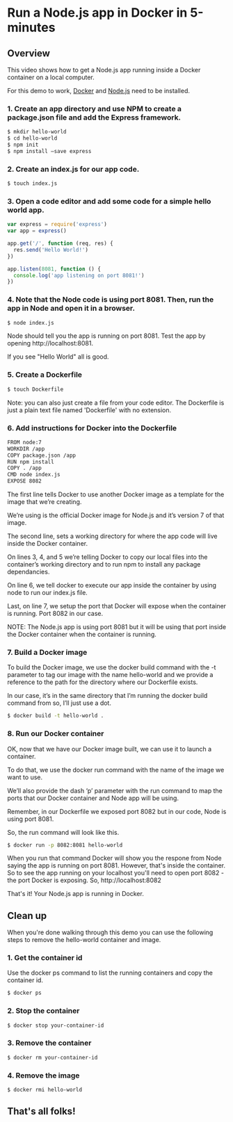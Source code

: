 # Run a Node.js app in Docker in 5-minutes

## Overview

This video shows how to get a Node.js app running inside a Docker container on a local computer.

For this demo to work, [Docker](http://docker.com) and [Node.js](http://nodejs.org) need to be installed.

### 1. Create an app directory and use NPM to create a package.json file and add the Express framework. 

```bash
$ mkdir hello-world
$ cd hello-world
$ npm init
$ npm install —save express
```

### 2. Create an index.js for our app code. 

```bash
$ touch index.js
```

### 3. Open a code editor and add some code for a simple hello world app. 

```javascript
var express = require('express')
var app = express()

app.get('/', function (req, res) {
  res.send('Hello World!')
})

app.listen(8081, function () {
  console.log('app listening on port 8081!')
})
```

### 4. Note that the Node code is using port 8081. Then, run the app in Node and open it in a browser.

```bash
$ node index.js
```

Node should tell you the app is running on port 8081. Test the app by opening http://localhost:8081.

If you see "Hello World" all is good. 

### 5. Create a Dockerfile

```bash
$ touch Dockerfile
```
Note: you can also just create a file from your code editor. The Dockerfile is just a plain text file named 'Dockerfile' with no extension.

### 6. Add instructions for Docker into the Dockerfile

```bash
FROM node:7
WORKDIR /app
COPY package.json /app
RUN npm install
COPY . /app
CMD node index.js
EXPOSE 8082
```

The first line tells Docker to use another Docker image as a template for the image that we’re creating.

We’re using is the official Docker image for Node.js and it’s version 7 of that image. 

The second line, sets a working directory for where the app code will live inside the Docker container.

On lines 3, 4, and 5 we’re telling Docker to copy our local files into the container’s working directory and to run npm to install any package dependancies. 

On line 6, we tell docker to execute our app inside the container by using node to run our index.js file.

Last, on line 7, we setup the port that Docker will expose when the container is running. Port 8082 in our case.

NOTE: The Node.js app is using port 8081 but it will be using that port inside the Docker container when the container is running.

### 7. Build a Docker image

To build the Docker image, we use the docker build command with the -t parameter to tag our image with the name hello-world and we provide a reference to the path for the directory where our Dockerfile exists. 

In our case, it’s in the same directory that I’m running the docker build command from so, I’ll just use a dot.

```bash
$ docker build -t hello-world .
```

### 8. Run our Docker container

OK, now that we have our Docker image built, we can use it to launch a container.

To do that, we use the docker run command with the name of the image we want to use.

We’ll also provide the dash ‘p’ parameter with the run command to map the ports that our Docker container and Node app will be using. 

Remember, in our Dockerfile we exposed port 8082 but in our code, Node is using port 8081.

So, the run command will look like this. 

```bash
$ docker run -p 8082:8081 hello-world
```

When you run that command Docker will show you the respone from Node saying the app is running on port 8081. However, that's inside the container. So to see the app running on your localhost you'll need to open port 8082 - the port Docker is exposing. So, http://localhost:8082

That's it! Your Node.js app is running in Docker. 

## Clean up

When you're done walking through this demo you can use the following steps to remove the hello-world container and image.

### 1. Get the container id

Use the docker ps command to list the running containers and copy the container id.

```bash
$ docker ps
```
### 2. Stop the container

```bash
$ docker stop your-container-id
```
### 3. Remove the container

```bash
$ docker rm your-container-id
```
### 4. Remove the image

```bash
$ docker rmi hello-world
``` 

## That's all folks!